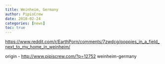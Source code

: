 ```yaml
---
title: Weinheim, Germany
author: PipisCrew
date: 2018-02-24
categories: [news]
toc: true
---
```


https://www.reddit.com/r/EarthPorn/comments/7zwdcg/poppies_in_a_field_next_to_my_home_in_weinheim/

origin - http://www.pipiscrew.com/?p=12752 weinheim-germany